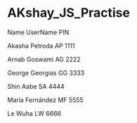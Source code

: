 # AKshay_JS_Practise

Name                          UserName                                                     PIN




Akasha Petroda                 AP                                                         1111




Arnab Goswami                  AG                                                         2222




George Georgias                GG                                                         3333




Shin Aabe                      SA                                                         4444




María Fernández                MF                                                         5555





Le Wuha                        LW                                                         6666
